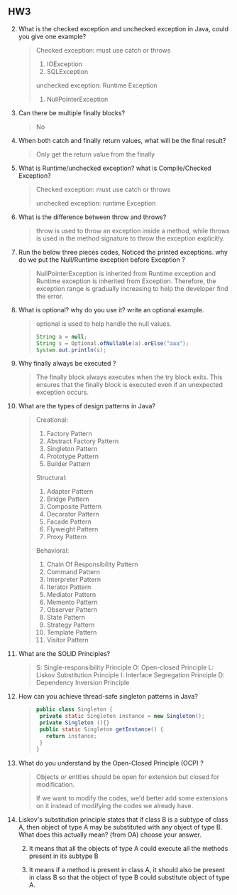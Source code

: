 ## HW3

2. What is the checked exception and unchecked exception in Java, could you give one example?

   >Checked exception: must use catch or throws
   >
   >1. IOException
   >2. SQLException
   >
   >unchecked exception: Runtime Exception
   >
   >1. NullPointerException

3. Can there be multiple finally blocks?

   >No

4. When both catch and finally return values, what will be the final result?

   >Only get the return value from the finally

5. What is Runtime/unchecked exception? what is Compile/Checked Exception?

   >Checked exception: must use catch or throws
   >
   >unchecked exception: runtime Exception

6. What is the difference between throw and throws?

   >throw is used to throw an exception inside a method, while throws is used in the method signature to throw the exception explicitly.

7. Run the below three pieces codes, Noticed the printed exceptions. why do we put the Null/Runtime exception before Exception ?

   >NullPointerException is inherited from Runtime exception and  Runtime exception is inherited from Exception. Therefore, the exception range is gradually increasing to help the developer find the error.

8. What is optional? why do you use it? write an optional example.

   >optional is used to help handle the null values.
   >
   >```java
   >String a = null;
   >String s = Optional.ofNullable(a).orElse("aaa");
   >System.out.println(s);
   >```

9. Why finally always be executed ?

   >The finally block always executes when the try block exits. This ensures that the finally block is executed even if an unexpected exception occurs.

10. What are the types of design patterns in Java?

    >Creational: 
    >
    >1. Factory Pattern
    >2. Abstract Factory Pattern
    >3. Singleton Pattern
    >4. Prototype Pattern
    >5. Builder Pattern
    >
    >Structural:
    >
    >1. Adapter Pattern
    >2. Bridge Pattern
    >3. Composite Pattern
    >4. Decorator Pattern
    >5. Facade Pattern
    >6. Flyweight Pattern
    >7. Proxy Pattern
    >
    >Behavioral:
    >
    >1. Chain Of Responsibility Pattern
    >2. Command Pattern
    >3. Interpreter Pattern
    >4. Iterator Pattern
    >5. Mediator Pattern
    >6. Memento Pattern
    >7. Observer Pattern
    >8. State Pattern
    >9. Strategy Pattern
    >10. Template Pattern
    >11. Visitor Pattern

11. What are the SOLID Principles?

    >S: Single-responsibility Principle
    >O: Open-closed Principle
    >L: Liskov Substitution Principle
    >I: Interface Segregation Principle
    >D: Dependency Inversion Principle

12. How can you achieve thread-safe singleton patterns in Java?

    >```java
    >public class Singleton {
    >  private static Singleton instance = new Singleton(); 
    >  private Singleton (){}
    >  public static Singleton getInstance() {
    >    return instance; 
    >  }
    >}
    >```

13. What do you understand by the Open-Closed Principle (OCP) ?

    >Objects or entities should be open for extension but closed for modification.
    >
    >If we want to modify the codes, we'd better add some extensions on it instead of modifying the codes we already have.

14. Liskov's substitution principle states that if class B is a subtype of class A, then object of type A may be substituted with any object of type B. What does this actually mean? (from OA) choose your answer.

    2. It means that all the objects of type A could execute all the methods present in its subtype B

    3. It means if a method is present in class A, it should also be present in class B so that the object of type B could substitute object of type A.